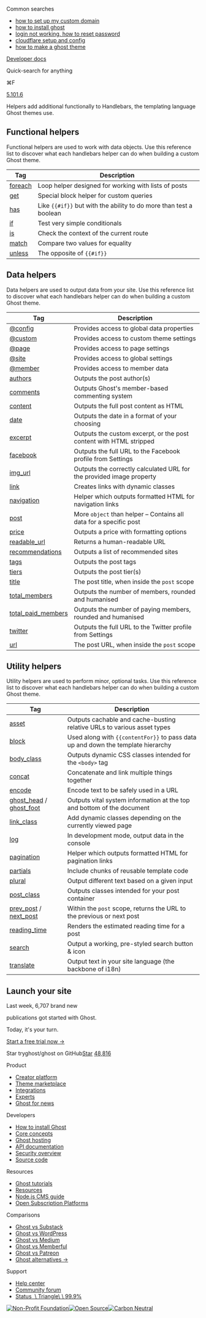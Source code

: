 Common searches

- [how to set up my custom domain](https://ghost.org/help/using-custom-domains/)
- [how to install ghost](https://ghost.org/docs/install/)
- [login not working, how to reset password](https://ghost.org/help/how-do-i-reset-my-password/)
- [cloudflare setup and config](https://ghost.org/help/cloudflare-domain-setup/)
- [how to make a ghost theme](https://ghost.org/docs/themes/)

[Developer docs](https://ghost.org/docs/)

Quick-search for anything

⌘F

[5.101.6](https://github.com/tryghost/ghost/)

Helpers add additional functionally to Handlebars, the templating language Ghost themes use.

## Functional helpers

Functional helpers are used to work with data objects. Use this reference list to discover what each handlebars helper can do when building a custom Ghost theme.

| Tag | Description |
| --- | --- |
| [foreach](https://ghost.org/docs/themes/helpers/foreach/) | Loop helper designed for working with lists of posts |
| [get](https://ghost.org/docs/themes/helpers/get/) | Special block helper for custom queries |
| [has](https://ghost.org/docs/themes/helpers/has/) | Like `{{#if}}` but with the ability to do more than test a boolean |
| [if](https://ghost.org/docs/themes/helpers/if/) | Test very simple conditionals |
| [is](https://ghost.org/docs/themes/helpers/is/) | Check the context of the current route |
| [match](https://ghost.org/docs/themes/helpers/match/) | Compare two values for equality |
| [unless](https://ghost.org/docs/themes/helpers/unless/) | The opposite of `{{#if}}` |

## Data helpers

Data helpers are used to output data from your site. Use this reference list to discover what each handlebars helper can do when building a custom Ghost theme.

| Tag | Description |
| --- | --- |
| [@config](https://ghost.org/docs/themes/helpers/config/) | Provides access to global data properties |
| [@custom](https://ghost.org/docs/themes/helpers/custom/) | Provides access to custom theme settings |
| [@page](https://ghost.org/docs/themes/helpers/page/) | Provides access to page settings |
| [@site](https://ghost.org/docs/themes/helpers/site/) | Provides access to global settings |
| [@member](https://ghost.org/docs/themes/members/#the-member-object) | Provides access to member data |
| [authors](https://ghost.org/docs/themes/helpers/authors/) | Outputs the post author(s) |
| [comments](https://ghost.org/docs/themes/helpers/comments/) | Outputs Ghost's member-based commenting system |
| [content](https://ghost.org/docs/themes/helpers/content/) | Outputs the full post content as HTML |
| [date](https://ghost.org/docs/themes/helpers/date/) | Outputs the date in a format of your choosing |
| [excerpt](https://ghost.org/docs/themes/helpers/excerpt/) | Outputs the custom excerpt, or the post content with HTML stripped |
| [facebook](https://ghost.org/docs/themes/helpers/facebook/) | Outputs the full URL to the Facebook profile from Settings |
| [img\_url](https://ghost.org/docs/themes/helpers/img_url/) | Outputs the correctly calculated URL for the provided image property |
| [link](https://ghost.org/docs/themes/helpers/link/) | Creates links with dynamic classes |
| [navigation](https://ghost.org/docs/themes/helpers/navigation/) | Helper which outputs formatted HTML for navigation links |
| [post](https://ghost.org/docs/themes/helpers/post/) | More `object` than helper – Contains all data for a specific post |
| [price](https://ghost.org/docs/themes/helpers/price/) | Outputs a price with formatting options |
| [readable\_url](https://ghost.org/docs/themes/helpers/readable_url/) | Returns a human-readable URL |
| [recommendations](https://ghost.org/docs/themes/helpers/recommendations/) | Outputs a list of recommended sites |
| [tags](https://ghost.org/docs/themes/helpers/tags/) | Outputs the post tags |
| [tiers](https://ghost.org/docs/themes/helpers/tiers/) | Outputs the post tier(s) |
| [title](https://ghost.org/docs/themes/helpers/title/) | The post title, when inside the `post` scope |
| [total\_members](https://ghost.org/docs/themes/helpers/total_members/) | Outputs the number of members, rounded and humanised |
| [total\_paid\_members](https://ghost.org/docs/themes/helpers/total_paid_members/) | Outputs the number of paying members, rounded and humanised |
| [twitter](https://ghost.org/docs/themes/helpers/twitter/) | Outputs the full URL to the Twitter profile from Settings |
| [url](https://ghost.org/docs/themes/helpers/url/) | The post URL, when inside the `post` scope |

## Utility helpers

Utility helpers are used to perform minor, optional tasks. Use this reference list to discover what each handlebars helper can do when building a custom Ghost theme.

| Tag | Description |
| --- | --- |
| [asset](https://ghost.org/docs/themes/helpers/asset/) | Outputs cachable and cache-busting relative URLs to various asset types |
| [block](https://ghost.org/docs/themes/helpers/block/) | Used along with `{{contentFor}}` to pass data up and down the template hierarchy |
| [body\_class](https://ghost.org/docs/themes/helpers/body_class/) | Outputs dynamic CSS classes intended for the `<body>` tag |
| [concat](https://ghost.org/docs/themes/helpers/concat/) | Concatenate and link multiple things together |
| [encode](https://ghost.org/docs/themes/helpers/encode/) | Encode text to be safely used in a URL |
| [ghost\_head](https://ghost.org/docs/themes/helpers/ghost_head_foot/) / [ghost\_foot](https://ghost.org/docs/themes/helpers/ghost_head_foot/) | Outputs vital system information at the top and bottom of the document |
| [link\_class](https://ghost.org/docs/themes/helpers/link_class/) | Add dynamic classes depending on the currently viewed page |
| [log](https://ghost.org/docs/themes/helpers/log/) | In development mode, output data in the console |
| [pagination](https://ghost.org/docs/themes/helpers/pagination/) | Helper which outputs formatted HTML for pagination links |
| [partials](https://ghost.org/docs/themes/helpers/partials/) | Include chunks of reusable template code |
| [plural](https://ghost.org/docs/themes/helpers/plural/) | Output different text based on a given input |
| [post\_class](https://ghost.org/docs/themes/helpers/post_class/) | Outputs classes intended for your post container |
| [prev\_post](https://ghost.org/docs/themes/helpers/prev_next_post/) / [next\_post](https://ghost.org/docs/themes/helpers/prev_next_post/) | Within the `post` scope, returns the URL to the previous or next post |
| [reading\_time](https://ghost.org/docs/themes/helpers/reading_time/) | Renders the estimated reading time for a post |
| [search](https://ghost.org/docs/themes/helpers/search/) | Output a working, pre-styled search button & icon |
| [translate](https://ghost.org/docs/themes/helpers/translate/) | Output text in your site language (the backbone of i18n) |

## Launch your site

Last week, 6,707 brand new

publications got started with Ghost.

Today, it's your turn.

[Start a free trial now →](https://account.ghost.org/signup/)

Star tryghost/ghost on GitHub[Star](https://github.com/tryghost/ghost) [48,816](https://github.com/tryghost/ghost/stargazers)

Product

- [Creator platform](https://ghost.org/)
- [Theme marketplace](https://ghost.org/marketplace/)
- [Integrations](https://ghost.org/integrations/)
- [Experts](https://ghost.org/experts/)
- [Ghost for news](https://ghost.org/news/)

Developers

- [How to install Ghost](https://ghost.org/docs/install/)
- [Core concepts](https://ghost.org/docs/)
- [Ghost hosting](https://ghost.org/pricing/)
- [API documentation](https://ghost.org/docs/content-api/)
- [Security overview](https://ghost.org/docs/security/)
- [Source code](https://github.com/TryGhost/Ghost)

Resources

- [Ghost tutorials](https://ghost.org/tutorials/)
- [Resources](https://ghost.org/resources/)
- [Node.js CMS guide](https://nodecms.guide/)
- [Open Subscription Platforms](https://opensubscriptionplatforms.com/)

Comparisons

- [Ghost vs Substack](https://ghost.org/vs/substack/)
- [Ghost vs WordPress](https://ghost.org/vs/wordpress/)
- [Ghost vs Medium](https://ghost.org/vs/medium/)
- [Ghost vs Memberful](https://ghost.org/vs/memberful/)
- [Ghost vs Patreon](https://ghost.org/vs/patreon/)
- [Ghost alternatives →](https://ghost.org/alternatives/)

Support

- [Help center](https://ghost.org/help/)
- [Community forum](https://forum.ghost.org/)
- [Status  \\
Triangle\\
\\
99.9%](https://status.ghost.org/)

[![Non-Profit Foundation](https://ghost.org/images/logos/indie.svg)](https://ghost.org/about/)[![Open Source](https://ghost.org/images/logos/opensource.svg)](https://github.com/tryghost)[![Carbon Neutral](https://ghost.org/images/logos/carbonneutral.svg)](https://climate.stripe.com/6MNofu)